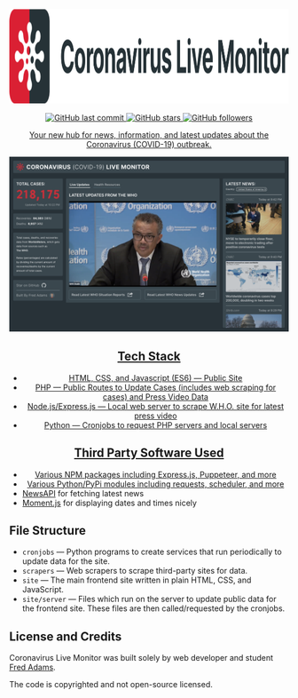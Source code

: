 <a align="center" href="https://covid19.xtrp.io/">
    <img src="site/full_logo.png" height="170" alt="Coronavirus (COVID-19) Web App">
</p>
<p align="center">
    <img alt="GitHub last commit" src="https://img.shields.io/github/last-commit/xtrp/Coronavirus-Live-Monitor">
    <img alt="GitHub stars" src="https://img.shields.io/github/stars/xtrp/Coronavirus-Live-Monitor?style=social">
    <img alt="GitHub followers" src="https://img.shields.io/github/followers/xtrp?label=Follow%20Fred%20Adams&style=social">
</p>

Your new hub for news, information, and latest updates about the Coronavirus (COVID-19) outbreak.

![Site Example Image](site_demo.png)

## Tech Stack

-   HTML, CSS, and Javascript (ES6) &mdash; Public Site
-   PHP &mdash; Public Routes to Update Cases (includes web scraping for cases) and Press Video Data
-   Node.js/Express.js &mdash; Local web server to scrape W.H.O. site for latest press video
-   Python &mdash; Cronjobs to request PHP servers and local servers

## Third Party Software Used

-   Various NPM packages including Express.js, Puppeteer, and more
-   Various Python/PyPi modules including requests, scheduler, and more
-   [NewsAPI](https://newsapi.org/) for fetching latest news
-   [Moment.js](https://momentjs.com/) for displaying dates and times nicely

## File Structure

-   `cronjobs` &mdash; Python programs to create services that run periodically to update data for the site.
-   `scrapers` &mdash; Web scrapers to scrape third-party sites for data.
-   `site` &mdash; The main frontend site written in plain HTML, CSS, and JavaScript.
-   `site/server` &mdash; Files which run on the server to update public data for the frontend site. These files are then called/requested by the cronjobs.

## License and Credits

Coronavirus Live Monitor was built solely by web developer and student [Fred Adams](https://xtrp.io/).

The code is copyrighted and not open-source licensed.
